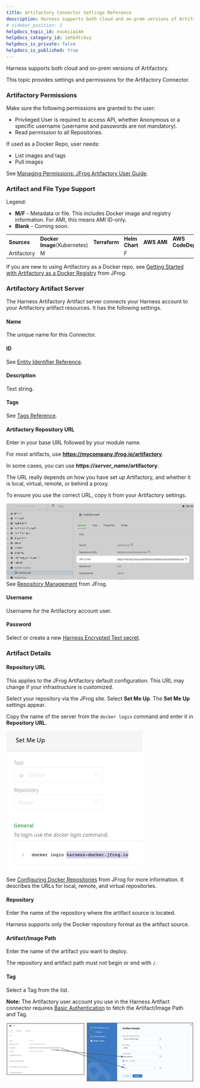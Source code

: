 ```yaml
---
title: Artifactory Connector Settings Reference
description: Harness supports both cloud and on-prem versions of Artifactory. This topic provides settings and permissions for the Artifactory Connector. Artifactory Permissions. Make sure the following permissio…
# sidebar_position: 2
helpdocs_topic_id: euueiiai4m
helpdocs_category_id: 1ehb4tcksy
helpdocs_is_private: false
helpdocs_is_published: true
---
```


Harness supports both cloud and on-prem versions of Artifactory.

This topic provides settings and permissions for the Artifactory Connector.

### Artifactory Permissions

Make sure the following permissions are granted to the user:

* Privileged User is required to access API, whether Anonymous or a specific username (username and passwords are not mandatory).
* Read permission to all Repositories.

If used as a Docker Repo, user needs:

* List images and tags
* Pull images

See [Managing Permissions: JFrog Artifactory User Guide](https://www.jfrog.com/confluence/display/RTF/Managing+Permissions).

### Artifact and File Type Support

Legend:

* **M/F** - Metadata or file. This includes Docker image and registry information. For AMI, this means AMI ID-only.
* **Blank** - Coming soon.



|  |  |  |  |  |  |  |  |  |  |  |  |  |  |
| --- | --- | --- | --- | --- | --- | --- | --- | --- | --- | --- | --- | --- | --- |
| **Sources** | **Docker Image**(Kubernetes) | **Terraform** | **Helm Chart** | **AWS** **AMI** | **AWS CodeDeploy** | **AWS Lambda** | **JAR** | **RPM** | **TAR** | **WAR** | **ZIP** | **Tanzu** (**PCF)** | **IIS** |
| Artifactory | M |  | F |  |  |  |  |  |  |  | **F** |  |  |

If you are new to using Artifactory as a Docker repo, see [Getting Started with Artifactory as a Docker Registry](https://www.jfrog.com/confluence/display/RTF6X/Getting+Started+with+Artifactory+as+a+Docker+Registry) from JFrog.

### Artifactory Artifact Server

The Harness Artifactory Artifact server connects your Harness account to your Artifactory artifact resources. It has the following settings.

#### Name

The unique name for this Connector.

#### ID

See [Entity Identifier Reference](../../../20_References/entity-identifier-reference.md).

#### Description

Text string.

#### Tags

See [Tags Reference](../../../20_References/tags-reference.md).

#### Artifactory Repository URL

Enter in your base URL followed by your module name.

For most artifacts, use **https://mycompany.jfrog.io/artifactory**.

In some cases, you can use **https://*****server\_name*****/artifactory**.

The URL really depends on how you have set up Artifactory, and whether it is local, virtual, remote, or behind a proxy.

To ensure you use the correct URL, copy it from your Artifactory settings.

![](../../Cloud-Providers/references/static/artifactory-connector-settings-reference-08.png)
See [Repository Management](https://www.jfrog.com/confluence/display/JFROG/Repository+Management) from JFrog.

#### Username

Username for the Artifactory account user.

#### Password

Select or create a new [Harness Encrypted Text secret](../../../6_Secrets/2-add-use-text-secrets.md).

### Artifact Details

#### Repository URL

This applies to the JFrog Artifactory default configuration. This URL may change if your infrastructure is customized.

Select your repository via the JFrog site. Select **Set Me Up**. The **Set Me Up** settings appear.

Copy the name of the server from the `docker login` command and enter it in **Repository URL**.

![](../../Cloud-Providers/references/static/artifactory-connector-settings-reference-09.png)

See [Configuring Docker Repositories](https://www.jfrog.com/confluence/display/RTF/Docker+Registry#DockerRegistry-ConfiguringDockerRepositories) from JFrog for more information. It describes the URLs for local, remote, and virtual repositories.

#### Repository

Enter the name of the repository where the artifact source is located.

Harness supports only the Docker repository format as the artifact source.

#### Artifact/Image Path

Enter the name of the artifact you want to deploy.

The repository and artifact path must not begin or end with `/`.

#### Tag

Select a Tag from the list.

**Note:** The Artifactory user account you use in the Harness Artifact connector requires [Basic Authentication](https://www.jfrog.com/confluence/display/JFROG/Access+Tokens#AccessTokens-BasicAuthentication) to fetch the Artifact/Image Path and Tag.

![](../../Cloud-Providers/references/static/artifactory-connector-settings-reference-11.png)